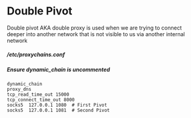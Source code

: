 # Double Pivot

Double pivot AKA double proxy is used when we are trying to connect deeper into another network that is not visible to us via another internal network

##### /etc/proxychains.conf

##### Ensure dynamic_chain is uncommented

    dynamic_chain
    proxy_dns 
    tcp_read_time_out 15000
    tcp_connect_time_out 8000
    socks5  127.0.0.1 1080  # First Pivot
    socks5  127.0.0.1 1081  # Second Pivot
